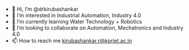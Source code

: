 - 👋 Hi, I’m @drkirubashankar
- 👀 I’m interested in Industrial Automation, Industry 4.0 
- 🌱 I’m currently learning Water Technology + Robotics 
- 💞️ I’m looking to collaborate on Automation, Mechatronics and Industry 4.0
- 📫 How to reach me kirubashankar.r@kpriet.ac.in

<!---
drkirubashankar/drkirubashankar is a ✨ special ✨ repository because its `README.md` (this file) appears on your GitHub profile.
You can click the Preview link to take a look at your changes.
--->
